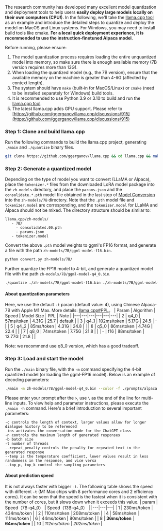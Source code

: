 The research community has developed many excellent model quantization and deployment tools to help users **easily deploy large models locally on their own computers (CPU!)**. In the following, we'll take the [llama.cpp tool](https://github.com/ggerganov/llama.cpp) as an example and introduce the detailed steps to quantize and deploy the model on MacOS and Linux systems. For Windows, you may need to install build tools like cmake. **For a local quick deployment experience, it is recommended to use the instruction-finetuned Alpaca model.**

Before running, please ensure:

1. The model quantization process requires loading the entire unquantized model into memory, so make sure there is enough available memory (7B version requires more than 13G).
2. When loading the quantized model (e.g., the 7B version), ensure that the available memory on the machine is greater than 4-6G (affected by context length).
3. The system should have `make` (built-in for MacOS/Linux) or `cmake` (need to be installed separately for Windows) build tools.
4. It is recommended to use Python 3.9 or 3.10 to build and run the [llama.cpp tool](https://github.com/ggerganov/llama.cpp).
5. The latest llama.cpp adds GPU support. Please refer to [https://github.com/ggerganov/llama.cpp/discussions/915](https://github.com/ggerganov/llama.cpp/discussions/915)

### Step 1: Clone and build llama.cpp

Run the following commands to build the llama.cpp project, generating `./main` and `./quantize` binary files.

```bash
git clone https://github.com/ggerganov/llama.cpp && cd llama.cpp && make
```

### Step 2: Generate a quantized model

Depending on the type of model you want to convert (LLaMA or Alpaca), place the `tokenizer.*` files from the downloaded LoRA model package into the `zh-models` directory, and place the `params.json`  and the `consolidate.*.pth` model file obtained in the last step of [Model Conversion](https://github.com/ymcui/Chinese-LLaMA-Alpaca/wiki/Manual-Conversion) into the `zh-models/7B` directory. Note that the `.pth` model file and `tokenizer.model` are corresponding, and the `tokenizer.model` for LLaMA and Alpaca should not be mixed. The directory structure should be similar to:

```
llama.cpp/zh-models/
   - 7B/
     - consolidated.00.pth
     - params.json
   - tokenizer.model
```

Convert the above `.pth` model weights to ggml's FP16 format, and generate a file with the path `zh-models/7B/ggml-model-f16.bin`.

```bash
python convert.py zh-models/7B/
```

Further quantize the FP16 model to 4-bit, and generate a quantized model file with the path `zh-models/7B/ggml-model-q4_0.bin`.

```bash
./quantize ./zh-models/7B/ggml-model-f16.bin ./zh-models/7B/ggml-model-q4_0.bin 2
```

#### About quantization parameters
Here, we use the default `-t` param (default value: 4), using Chinese Alpaca-7B with Apple M1 Max. More details: [llama.cpp#PPL](https://github.com/ggerganov/llama.cpp#perplexity-measuring-model-quality)。
| Param | Algorithm | Speed | Model Size | PPL | Note |
|---|---|---|---|---|---|
| 2 | q4_0 | 57ms/token | 4.31G | 25.7 | default |
| 3 | q4_1 | 102ms/token | 5.17G | 24.5 | - |
| 5 | q4_2 | 85ms/token | 4.31G | 24.8 |   |
| 8 | q5_0 | 86ms/token | 4.74G | 22.4 |  |
| 7 | q8_0 | 74ms/token | 7.75G | 21.8 |   |
| - | f16 | 88ms/token | 13.77G | 21.8 |   |

Note: we recommend use q8_0 version, which has a good tradeoff.

### Step 3: Load and start the model

Run the `./main` binary file, with the `-m` command specifying the 4-bit quantized model (or loading the ggml-FP16 model). Below is an example of decoding parameters:

```bash
./main -m zh-models/7B/ggml-model-q4_0.bin --color -f ./prompts/alpaca.txt -ins -c 2048 --temp 0.2 -n 256 --repeat_penalty 1.3
```

Please enter your prompt after the `>`, use `\` as the end of the line for multi-line inputs. To view help and parameter instructions, please execute the `./main -h` command. Here's a brief introduction to several important parameters:

```
-c controls the length of context, larger values allow for longer dialogue history to be referenced
-ins activates the conversation mode for the ChatGPT class
-n controls the maximum length of generated responses
-b batch size
-t number of threads
--repeat_penalty controls the penalty for repeated text in the generated response
--temp is the temperature coefficient, lower values result in less randomness in the response, and vice versa
--top_p, top_k control the sampling parameters
```

#### About prediction speed
It is not always faster with bigger `-t`.
The following table shows the speed with different `-t` (M1 Max chips with 8 performance cores and 2 efficiency cores).
It can be seen that the speed is the fastest when it is consistent with the number of cores, but it slows down when it exceeds this value.
| param | Speed（7B-q4_0） | Speed（13B-q4_0） |
|---|---|---|
| 1 | 230ms/token | 434ms/token |
| 2 | 110ms/token | 208ms/token |
| 4 | 58ms/token | 111ms/token |
| 6 | 44ms/token | 80ms/token |
| 8 | **36ms/token** | **64ms/token** |
| 10 | *112ms/token* | *202ms/token* | 